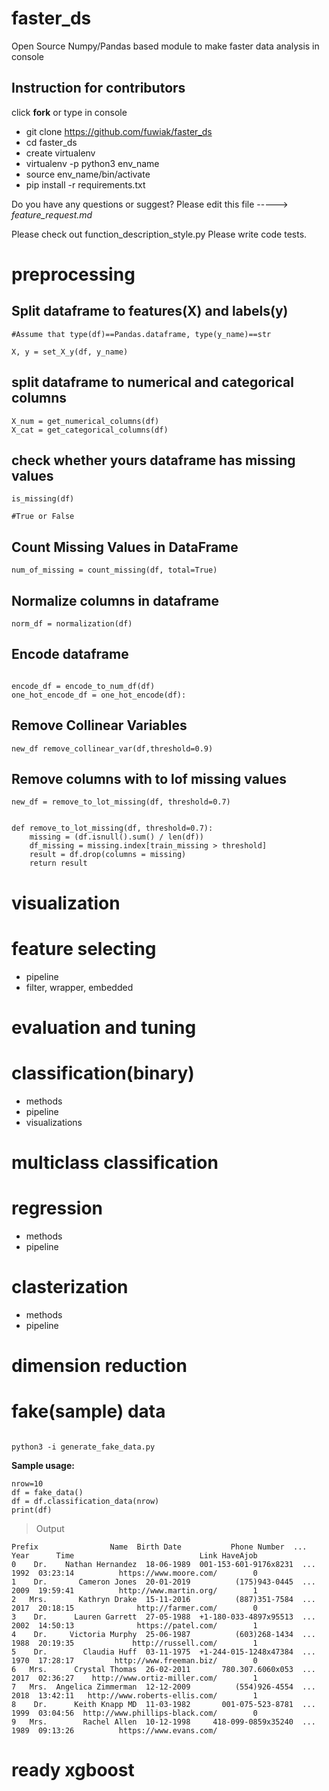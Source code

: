 # faster_ds
Open Source Numpy/Pandas based module to make faster data analysis in console


## Instruction for contributors

click **fork** or type in console

- git clone https://github.com/fuwiak/faster_ds
- cd faster_ds
- create virtualenv
- virtualenv -p python3 env_name
- source env_name/bin/activate
- pip install -r requirements.txt

Do you have any questions or suggest? Please edit this file -----> *feature_request.md*

Please check out function_description_style.py
Please write code tests.

# preprocessing
## Split dataframe to features(X) and labels(y)

```{Python}
#Assume that type(df)==Pandas.dataframe, type(y_name)==str

X, y = set_X_y(df, y_name)
```

## split dataframe to numerical and categorical columns
```{Python}
X_num = get_numerical_columns(df)
X_cat = get_categorical_columns(df)
```

## check whether yours dataframe has missing values
```{Python}
is_missing(df)

#True or False

```

## Count Missing Values in DataFrame
```{Python}
num_of_missing = count_missing(df, total=True)

```


## Normalize columns in dataframe
```{Python}
norm_df = normalization(df)
```

## Encode dataframe

```{Python}

encode_df = encode_to_num_df(df)
one_hot_encode_df = one_hot_encode(df):	
```

## Remove Collinear Variables
```{Python}
new_df remove_collinear_var(df,threshold=0.9)
```

## Remove columns with to lof missing values
```{Python}
new_df = remove_to_lot_missing(df, threshold=0.7)


```
	def remove_to_lot_missing(df, threshold=0.7):
		missing = (df.isnull().sum() / len(df))
		df_missing = missing.index[train_missing > threshold]
		result = df.drop(columns = missing)
		return result













# visualization


# feature selecting
- pipeline
- filter, wrapper, embedded

# evaluation and tuning


# classification(binary)

- methods
- pipeline
- visualizations

# multiclass classification

# regression


- methods
- pipeline

# clasterization

- methods
- pipeline

# dimension reduction

# fake(sample) data
```{BASH}

python3 -i generate_fake_data.py

```

**Sample usage:**
```{Python}
nrow=10
df = fake_data()
df = df.classification_data(nrow)
print(df)

```
>  Output

```
Prefix                Name  Birth Date           Phone Number  ...  Year      Time                            Link HaveAjob
0    Dr.    Nathan Hernandez  18-06-1989  001-153-601-9176x8231  ...  1992  03:23:14          https://www.moore.com/        0
1    Dr.       Cameron Jones  20-01-2019          (175)943-0445  ...  2009  19:59:41          http://www.martin.org/        1
2   Mrs.       Kathryn Drake  15-11-2016          (887)351-7584  ...  2017  20:18:15              http://farmer.com/        0
3    Dr.      Lauren Garrett  27-05-1988  +1-180-033-4897x95513  ...  2002  14:50:13              https://patel.com/        1
4    Dr.     Victoria Murphy  25-06-1987          (603)268-1434  ...  1988  20:19:35             http://russell.com/        1
5    Dr.        Claudia Huff  03-11-1975  +1-244-015-1248x47384  ...  1970  17:28:17         http://www.freeman.biz/        0
6   Mrs.      Crystal Thomas  26-02-2011       780.307.6060x053  ...  2017  02:36:27    http://www.ortiz-miller.com/        1
7   Mrs.  Angelica Zimmerman  12-12-2009          (554)926-4554  ...  2018  13:42:11   http://www.roberts-ellis.com/        1
8    Dr.      Keith Knapp MD  11-03-1982       001-075-523-8781  ...  1999  03:04:56  http://www.phillips-black.com/        0
9   Mrs.        Rachel Allen  10-12-1998     418-099-0859x35240  ...  1989  09:13:26          https://www.evans.com/        

```

# ready xgboost



